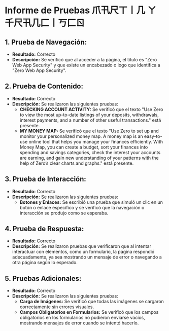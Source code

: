 # Informe de Pruebas      爪卂尺ㄒ丨几 ㄚ 千尺卂几匚丨丂匚ㄖ

## 1. Prueba de Navegación:
   - **Resultado:** Correcto
   - **Descripción:** Se verificó que al acceder a la página, el título es "Zero Web App Security" y que existe un encabezado o logo que identifica a "Zero Web App Security".

## 2. Prueba de Contenido:
   - **Resultado:** Correcto
   - **Descripción:** Se realizaron las siguientes pruebas:
     - **CHECKING ACCOUNT ACTIVITY:** Se verificó que el texto "Use Zero to view the most up-to-date listings of your deposits, withdrawals, interest payments, and a number of other useful transactions." está presente.
     - **MY MONEY MAP:** Se verificó que el texto "Use Zero to set up and monitor your personalized money map. A money map is an easy-to-use online tool that helps you manage your finances efficiently. With Money Map, you can create a budget, sort your finances into spending and savings categories, check the interest your accounts are earning, and gain new understanding of your patterns with the help of Zero’s clear charts and graphs." está presente.

## 3. Prueba de Interacción:
   - **Resultado:** Correcto
   - **Descripción:** Se realizaron las siguientes pruebas:
     - **Botones y Enlaces:** Se escribió una prueba que simuló un clic en un botón o enlace específico y se verificó que la navegación o interacción se produjo como se esperaba.

## 4. Prueba de Respuesta:
   - **Resultado:** Correcto
   - **Descripción:** Se realizaron pruebas que verificaron que al intentar interactuar con elementos, como un formulario, la página respondió adecuadamente, ya sea mostrando un mensaje de error o navegando a otra página según lo esperado.

## 5. Pruebas Adicionales:
   - **Resultado:** Correcto
   - **Descripción:** Se realizaron las siguientes pruebas:
     - **Carga de Imágenes:** Se verificó que todas las imágenes se cargaron correctamente sin errores visuales.
     - **Campos Obligatorios en Formularios:** Se verificó que los campos obligatorios en los formularios no pudieron enviarse vacíos, mostrando mensajes de error cuando se intentó hacerlo.
